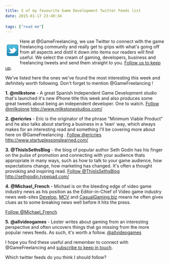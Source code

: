 ```yaml
---
title: 5 of my favourite Game Development Twitter Feeds list
date: 2015-01-17 23:49:34

tags: ["read me"]
---
```


<div style="float: left;
padding: 5px;">

![Twitter](/assets/t_logo-a.png)

</div>

<div>

Here at @GameFreelancing, we use Twitter to connect with the game
freelancing community and really get to grips with what's going off from
all aspects and distil it down into items our readers will find useful.
We select the cream of gaming, developers, business and freelancing
tweets and send them straight to you. [Follow us to keep
up](http://twitter.com/gamefreelancing).

</div>

<div>

We've listed here the ones we've found the most interesting this week
and definitely worth following. Don't forget to mention @GameFreelancing
!

</div>

<div>

**1. @milkstone** - A great Spanish Independent Game Development studio
that's launched it's new iPhone title this week and also produces some
great tweets about being an independent developer. One to watch.
[Follow @milkstone](http://twitter.com/milkstone)
<http://www.milkstonestudios.com/>

</div>

<div>

**2. @ericries** - Eric is the originator of the phrase "Minimum Viable
Product" and he also talks about starting a business in a 'lean' way,
which always makes for an interesting read and something I'll be
covering more about here on @GameFreelancing .
[Follow @ericries](http://twitter.com/ericries)
<http://www.startuplessonslearned.com/>

</div>

<div>

**3. @ThisIsSethsBlog** - the blog of popular author Seth Godin has his
finger on the pulse of promotion and connecting with your audience thats
appropriate in many ways, such as how to talk to your game audience, how
expectations change, how marketing has changed. It's often a thought
provoking and inspiring read.
[Follow @ThisIsSethsBlog](http://twitter.com/ThisIsSethsBlog)
<http://sethgodin.typepad.com/>

</div>

<div>

**4. @Michael_French** - Michael is on the bleeding edge of video game
industry news as his position as the Editor-in-Chief of Video game
industry news web-sites [Develop](http://www.develop-online.net/),
[MCV](http://www.mcvuk.com/) and
[CasualGaming.biz](http://www.casualgaming.biz/) means he often gives clues as to some breaking news well before it hits the press.

</div>

[Follow @Michael_French](http://twitter.com/Michael_French)

<div>

**5. @allvideogames** - Lester writes about gaming from an interesting
perspective and often uncovers things that go missing from the more
popular news feeds. As such, it's worth a follow.
[@allvideogames](http://twitter.com/Michael_French)

</div>

<div>

I hope you find these useful and remember to connect with
@GameFreelancing and [subscribe to keep in
touch](http://blog.gamefreelancing.com/p/subscribe-to-game-freelancing.html).

</div>

<div>

Which twitter feeds do you think I should follow?

</div>
